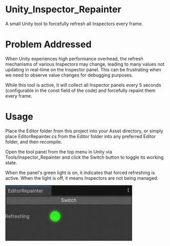 # Unity_Inspector_Repainter

A small Unity tool to forcefully refresh all Inspectors every frame.



# Problem Addressed

When Unity experiences high performance overhead, the refresh mechanisms of various Inspectors may change, leading to many values not updating in real-time on the Inspector panel. This can be frustrating when we need to observe value changes for debugging purposes.

While this tool is active, it will collect all Inspector panels every 5 seconds (configurable in the const field of the code) and forcefully repaint them every frame.



# Usage

Place the Editor folder from this project into your Asset directory, or simply place EditorRepainter.cs from the Editor folder into any preferred Editor folder, and then recompile.

Open the tool panel from the top menu in Unity via Tools/Inspector_Repainter and click the Switch button to toggle its working state.

When the panel's green light is on, it indicates that forced refreshing is active. When the light is off, it means Inspectors are not being managed.

![image-20241028143555509](./Images/image-20241028143555509.png) 

